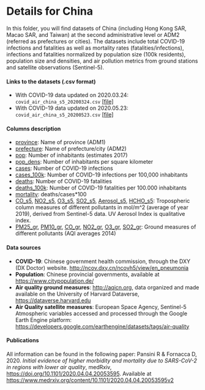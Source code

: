 # Details for China
In this folder, you will find datasets of China (including Hong Kong SAR, Macao SAR, and Taiwan) at the second administrative level or ADM2 (referred as prefectures or cities).
The datasets include total COVID-19 infections and fatalities as well as mortality rates (fatalities/infections), infections and fatalities normalized by population size (100k residents), population size and densities, and air pollution metrics from ground stations and satellite observations (Sentinel-5).

#### Links to the datasets (.csv format)
- With COVID-19 data updated on 2020.03.24: `covid_air_china_s5_20200324.csv` [[file]](covid_air_china_s5_20200324.csv)
- With COVID-19 data updated on 2020.05.23: `covid_air_china_s5_20200523.csv` [[file]](covid_air_china_s5_20200523.csv)
    
#### Columns description
- <ins>province</ins>: Name of province (ADM1)
- <ins>prefecture</ins>: Name of prefecture/city (ADM2)
- <ins>pop</ins>: Number of inhabitants (estimates 2017)
- <ins>pop_dens</ins>: Number of inhabitants per square kilometer
- <ins>cases</ins>: Number of COVID-19 infections
- <ins>cases_100k</ins>: Number of COVID-19 infections per 100,000 inhabitants
- <ins>deaths</ins>: Number of COVID-19 fatalities
- <ins>deaths_100k</ins>: Number of COVID-19 fatalities per 100.000 inhabitants
- <ins>mortality</ins>: deaths/cases*100
- <ins>CO_s5</ins>, <ins>NO2_s5</ins>, <ins>O3_s5</ins>, <ins>SO2_s5</ins>, <ins>Aerosol_s5</ins>, <ins>HCHO_s5</ins>: Tropospheric column measures of different pollutants in mol/m^2 (average of year 2019), derived from Sentinel-5 data. UV Aerosol Index is qualitative index.
- <ins>PM25_gr</ins>, <ins>PM10_gr</ins>, <ins>CO_gr</ins>, <ins>NO2_gr</ins>, <ins>O3_gr</ins>, <ins>SO2_gr</ins>: Ground measures of different pollutants (AQI averages 2014)

#### Data sources
- **COVID-19**: Chinese government health commission, through the DXY (DX Doctor) website. http://ncov.dxy.cn/ncovh5/view/en_pneumonia
- **Population**: Chinese provincial governments, available at https://www.citypopulation.de/
- **Air quality ground measures**: http://aqicn.org, data organized and made available on the University of Harvard Dataverse, https://dataverse.harvard.edu
- **Air Quality satellite measures**: European Space Agency, Sentinel-5 Atmospheric variables accessed and processed through the Google Earth Engine platform: https://developers.google.com/earthengine/datasets/tags/air-quality

#### Publications
All information can be found in the following paper:
Pansini R & Fornacca D, 2020. _Initial evidence of higher morbidity and mortality due to SARS-CoV-2 in regions with lower air quality_, medRxiv, https://doi.org/10.1101/2020.04.04.20053595. Available at https://www.medrxiv.org/content/10.1101/2020.04.04.20053595v2
